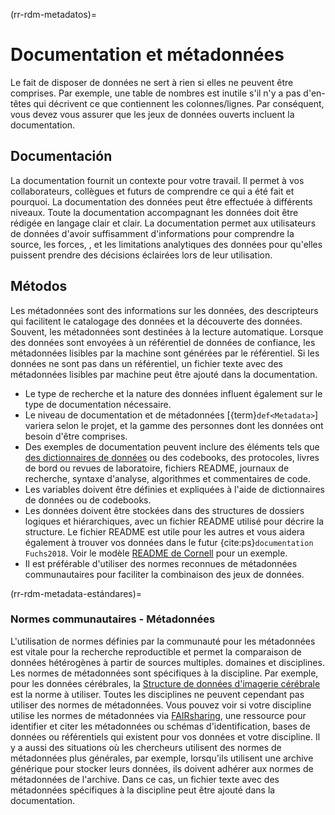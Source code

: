 (rr-rdm-metadatos)=
# Documentation et métadonnées

Le fait de disposer de données ne sert à rien si elles ne peuvent être comprises. Par exemple, une table de nombres est inutile s'il n'y a pas d'en-têtes qui décrivent ce que contiennent les colonnes/lignes. Par conséquent, vous devez vous assurer que les jeux de données ouverts incluent la documentation.

## Documentación

La documentation fournit un contexte pour votre travail. Il permet à vos collaborateurs, collègues et futurs de comprendre ce qui a été fait et pourquoi. La documentation des données peut être effectuée à différents niveaux. Toute la documentation accompagnant les données doit être rédigée en langage clair et clair. La documentation permet aux utilisateurs de données d'avoir suffisamment d'informations pour comprendre la source, les forces, , et les limitations analytiques des données pour qu'elles puissent prendre des décisions éclairées lors de leur utilisation.

## Métodos

Les métadonnées sont des informations sur les données, des descripteurs qui facilitent le catalogage des données et la découverte des données. Souvent, les métadonnées sont destinées à la lecture automatique. Lorsque des données sont envoyées à un référentiel de données de confiance, les métadonnées lisibles par la machine sont générées par le référentiel. Si les données ne sont pas dans un référentiel, un fichier texte avec des métadonnées lisibles par machine peut être ajouté dans la documentation.

- Le type de recherche et la nature des données influent également sur le type de documentation nécessaire.
- Le niveau de documentation et de métadonnées [{term}`def<Metadata>`] variera selon le projet, et la gamme des personnes dont les données ont besoin d'être comprises.
- Des exemples de documentation peuvent inclure des éléments tels que [des dictionnaires de données](https://help.osf.io/hc/en-us/articles/360019739054-How-to-Make-a-Data-Dictionary) ou des codebooks, des protocoles, livres de bord ou revues de laboratoire, fichiers README, journaux de recherche, syntaxe d'analyse, algorithmes et commentaires de code.
- Les variables doivent être définies et expliquées à l'aide de dictionnaires de données ou de codebooks.
- Les données doivent être stockées dans des structures de dossiers logiques et hiérarchiques, avec un fichier README utilisé pour décrire la structure. Le fichier README est utile pour les autres et vous aidera également à trouver vos données dans le futur {cite:ps}`documentation Fuchs2018`. Voir le modèle [README de Cornell](https://cornell.app.box.com/v/ReadmeTemplate) pour un exemple.
- Il est préférable d'utiliser des normes reconnues de métadonnées communautaires pour faciliter la combinaison des jeux de données.

(rr-rdm-metadata-estándares)=
### Normes communautaires - Métadonnées

L'utilisation de normes définies par la communauté pour les métadonnées est vitale pour la recherche reproductible et permet la comparaison de données hétérogènes à partir de sources multiples. domaines et disciplines. Les normes de métadonnées sont spécifiques à la discipline. Par exemple, pour les données cérébrales, la [Structure de données d'imagerie cérébrale](https://doi.org/10.25504/FAIRsharing.rd1j6t) est la norme à utiliser. Toutes les disciplines ne peuvent cependant pas utiliser des normes de métadonnées. Vous pouvez voir si votre discipline utilise les normes de métadonnées via [FAIRsharing](https://fairsharing.org/), une ressource pour identifier et citer les métadonnées ou schémas d'identification, bases de données ou référentiels qui existent pour vos données et votre discipline. Il y a aussi des situations où les chercheurs utilisent des normes de métadonnées plus générales, par exemple, lorsqu'ils utilisent une archive générique pour stocker leurs données, ils doivent adhérer aux normes de métadonnées de l'archive. Dans ce cas, un fichier texte avec des métadonnées spécifiques à la discipline peut être ajouté dans la documentation.
